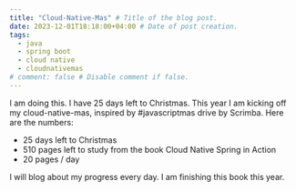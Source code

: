 ```yaml
---
title: "Cloud-Native-Mas" # Title of the blog post.
date: 2023-12-01T18:18:00+04:00 # Date of post creation.
tags:
  - java
  - spring boot
  - cloud native
  - cloudnativemas
# comment: false # Disable comment if false.
---
```


I am doing this. I have 25 days left to Christmas. This year I am kicking off my cloud-native-mas, inspired by 
#javascriptmas drive by Scrimba. Here are the numbers:
- 25 days left to Christmas
- 510 pages left to study from the book Cloud Native Spring in Action
- 20 pages / day

I will blog about my progress every day. I am finishing this book this year.
